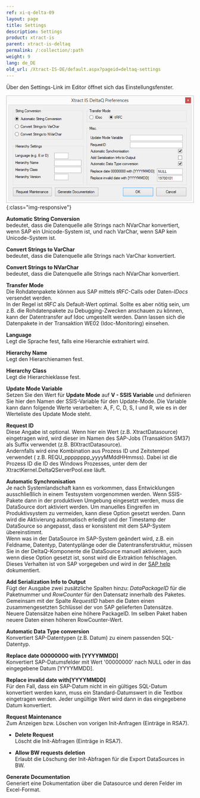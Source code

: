 ```yaml
---
ref: xi-q-delta-09
layout: page
title: Settings
description: Settings
product: xtract-is
parent: xtract-is-deltaq
permalink: /:collection/:path
weight: 9
lang: de_DE
old_url: /Xtract-IS-DE/default.aspx?pageid=deltaq-settings
---
```


Über den Settings-Link im Editor öffnet sich das Einstellungsfenster.

![XIS_DeltaQ_Settings](/img/content/XIS_DeltaQ_Settings.jpg){:class="img-responsive"}


**Automatic String Conversion**<br>
bedeutet, dass die Datenquelle alle Strings nach NVarChar konvertiert, wenn SAP ein Unicode-System ist, und nach VarChar, wenn SAP kein Unicode-System ist.

**Convert Strings to VarChar**<br>
bedeutet, dass die Datenquelle alle Strings nach VarChar konvertiert.

**Convert Strings to NVarChar**<br>
bedeutet, dass die Datenquelle alle Strings nach NVarChar konvertiert.

**Transfer Mode**<br>
Die Rohdatenpakete können aus SAP mittels *tRFC*-Calls oder Daten-*IDocs* versendet werden. <br>
In der Regel ist *tRFC* als Default-Wert optimal. Sollte es aber nötig sein, um z.B. die Rohdatenpakete zu Debugging-Zwecken anschauen zu können, kann der Datentransfer auf Idoc umgestellt werden. Dann lassen sich die Datenpakete in der Transaktion WE02 (Idoc-Monitoring) einsehen. 

**Language**<br>
Legt die Sprache fest, falls eine Hierarchie extrahiert wird.

**Hierarchy Name**<br>
Legt den Hierarchienamen fest.

**Hierarchy Class**<br>
Legt die Hierarchieklasse fest.

**Update Mode Variable**<br>
Setzen Sie den Wert für **Update Mode** auf **V - SSIS Variable** und definieren Sie hier den Namen der SSIS-Variable für den Update-Mode. Die Variable kann dann folgende Werte verarbeiten: A, F, C, D, S, I und R, wie es in der Werteliste des Update Mode steht.

**Request ID**<br>
Diese Angabe ist optional. 
Wenn hier ein Wert (z.B. XtractDatasource) eingetragen wird, wird dieser im Namen des SAP-Jobs (Transaktion SM37) als Suffix verwendet (z.B. BIXtractDatasource). <br>
Andernfalls wird eine Kombination aus Prozess ID und Zeitstempel verwendet ( z.B. REQU_pppppppp_yyyyMMddHHmmss). Dabei ist die Prozess ID die ID des Windows Prozesses, unter dem der XtractKernel.DeltaQServerPool.exe läuft.

**Automatic Synchronisation**<br>
Je nach Systemlandschaft kann es vorkommen, dass Entwicklungen ausschließlich in einem Testsystem vorgenommen werden. Wenn SSIS-Pakete dann in der produktiven Umgebung eingesetzt werden, muss die DataSource dort aktiviert werden. Um manuelles Eingreifen im Produktivsystem zu vermeiden, kann diese Option gesetzt werden. Dann wird die Aktivierung automatisch erledigt und der Timestamp der DataSource so angepasst, dass er konsistent mit dem SAP-System übereinstimmt.<br>
Wenn was in der DataSource im SAP-System geändert wird, z.B. ein Feldname, Datentyp, Datentyplänge oder die Datentransferstruktur, müssen Sie in der DeltaQ-Komponente die DataSource manuell aktivieren, auch wenn diese Option gesetzt ist, sonst wird die Extraktion fehlschlagen. Dieses Verhalten ist von SAP vorgegeben und wird in der [SAP help](https://help.sap.com/viewer/ccc9cdbdc6cd4eceaf1e5485b1bf8f4b/7.4.19/de-DE/4a12eaff76df1b42e10000000a42189c.html) dokumentiert.

**Add Serialization Info to Output**<br>
Fügt der Ausgabe zwei zusätzliche Spalten hinzu: *DataPackageID* für die Paketnummer und *RowCounter* für den Datensatz innerhalb des Paketes.<br>
Gemeinsam mit der Spalte *RequestID* haben die Daten einen zusammengesetzten Schlüssel der von SAP gelieferten Datensätze.<br>
Neuere Datensätze haben eine höhere PackageID.
Im selben Paket haben neuere Daten einen höheren RowCounter-Wert. 

**Automatic Data Type conversion**<br>
Konvertiert SAP-Datentypen (z.B. Datum) zu einem passenden SQL-Datentyp.

**Replace date 00000000 with [YYYYMMDD]**<br>
Konvertiert SAP-Datumsfelder mit Wert '00000000' nach NULL oder in das eingegebene Datum [YYYYMMDD].

**Replace invalid date  with[YYYYMMDD]**<br>
Für den Fall, dass ein SAP-Datum nicht in ein gültiges SQL-Datum konvertiert werden kann, muss ein Standard-Datumswert in die Textbox eingetragen werden. Jeder ungültige Wert wird dann in das eingegebene Datum konvertiert.<br>

**Request Maintenance**<br>
Zum Anzeigen bzw. Löschen von vorigen Init-Anfragen (Einträge in RSA7).

- **Delete Request**<br>
    Löscht die Init-Abfragen (Einträge in RSA7).

- **Allow BW requests deletion**<br>
    Erlaubt die Löschung der Init-Abfragen für die Export DataSources in BW. 

**Generate Documentation**<br>
Generiert eine Dokumentation über die Datasource und deren Felder im Excel-Format.
